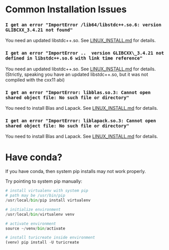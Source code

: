 # Common Installation Issues

### `I get an error "ImportError /lib64/libstdc++.so.6: version GLIBCXX_3.4.21 not found"`

You need an updated libstdc++.so. See [LINUX\_INSTALL.md](LINUX_INSTALL.md) for details.

### `I get an error "ImportError ..  version GLIBCXX\_3.4.21 not defined in libstdc++.so.6 with link time reference"`

You need an updated libstdc++.so. See [LINUX\_INSTALL.md](LINUX_INSTALL.md) for details.
(Strictly, speaking you have an updated libstdc++.so, but it was not compiled with the cxx11 abi)

### `I get an error "ImportError: libblas.so.3: Cannot open shared object file: No such file or directory"`

You need to install Blas and Lapack. See [LINUX\_INSTALL.md](LINUX_INSTALL.md) for details.

### `I get an error "ImportError: liblapack.so.3: Cannot open shared object file: No such file or directory"`

You need to install Blas and Lapack. See [LINUX\_INSTALL.md](LINUX_INSTALL.md) for details.

# Have conda?

If you have conda, then system pip installs may not work properly.

Try pointing to system pip manually:

```python
# install virtualenv with system pip
# path may be /usr/bin/pip
/usr/local/bin/pip install virtualenv

# initialize environment
/usr/local/bin/virtualenv venv

# activate environment
source ~/venv/bin/activate

# install turicreate inside environment
(venv) pip install -U turicreate
```
